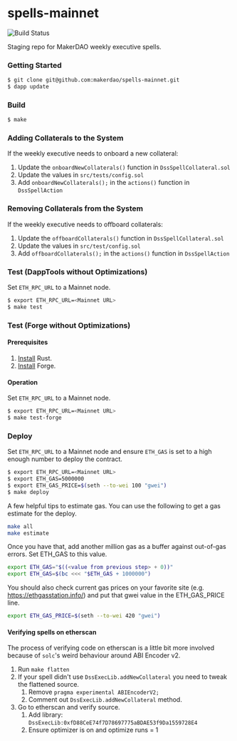 # spells-mainnet
![Build Status](https://github.com/makerdao/spells-mainnet/actions/workflows/.github/workflows/tests.yaml/badge.svg?branch=master)

Staging repo for MakerDAO weekly executive spells.


### Getting Started

```bash
$ git clone git@github.com:makerdao/spells-mainnet.git
$ dapp update
```

### Build

```bash
$ make
```

### Adding Collaterals to the System

If the weekly executive needs to onboard a new collateral:

1. Update the `onboardNewCollaterals()` function in `DssSpellCollateral.sol`
2. Update the values in `src/tests/config.sol`
3. Add `onboardNewCollaterals();` in the `actions()` function in `DssSpellAction`

### Removing Collaterals from the System

If the weekly executive needs to offboard collaterals:

1. Update the `offboardCollaterals()` function in `DssSpellCollateral.sol`
2. Update the values in `src/test/config.sol`
3. Add `offboardCollaterals();` in the `actions()` function in `DssSpellAction`

### Test (DappTools without Optimizations)

Set `ETH_RPC_URL` to a Mainnet node.

```bash
$ export ETH_RPC_URL=<Mainnet URL>
$ make test
```

### Test (Forge without Optimizations)

#### Prerequisites
1. [Install](https://www.rust-lang.org/tools/install) Rust.
2. [Install](https://github.com/gakonst/foundry#forge) Forge.

#### Operation
Set `ETH_RPC_URL` to a Mainnet node.

```bash
$ export ETH_RPC_URL=<Mainnet URL>
$ make test-forge
```

### Deploy

Set `ETH_RPC_URL` to a Mainnet node and ensure `ETH_GAS` is set to a high enough number to deploy the contract.

```bash
$ export ETH_RPC_URL=<Mainnet URL>
$ export ETH_GAS=5000000
$ export ETH_GAS_PRICE=$(seth --to-wei 100 "gwei")
$ make deploy
```

A few helpful tips to estimate gas.  You can use the following to get a
gas estimate for the deploy.

```bash
make all
make estimate
```

Once you have that, add another million gas as a buffer against
out-of-gas errors.  Set ETH_GAS to this value.

```bash
export ETH_GAS="$((<value from previous step> + 0))"
export ETH_GAS=$(bc <<< "$ETH_GAS + 1000000")
```

You should also check current gas prices on your favorite site
(e.g. https://ethgasstation.info/) and put that gwei value in the
ETH_GAS_PRICE line.

```bash
export ETH_GAS_PRICE=$(seth --to-wei 420 "gwei")
```

#### Verifying spells on etherscan

The process of verifying code on etherscan is a little bit more involved because of `solc`'s weird behaviour around ABI Encoder v2.

1. Run `make flatten`
2. If your spell didn't use `DssExecLib.addNewCollateral` you need to tweak the flattened source.
   1. Remove `pragma experimental ABIEncoderV2;`
   2. Comment out `DssExecLib.addNewCollateral` method.
3. Go to etherscan and verify source.
   1. Add library: `DssExecLib:0xfD88CeE74f7D78697775aBDAE53f9Da1559728E4`
   2. Ensure optimizer is on and optimize runs = 1
